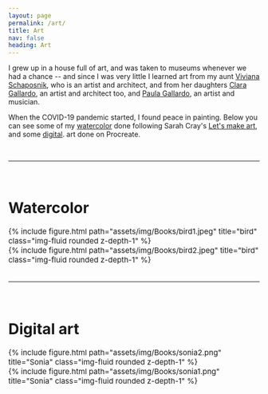 ```yaml
---
layout: page
permalink: /art/
title: Art
nav: false
heading: Art
---
```

 

I grew up in a house full of art, and was taken to museums whenever we had a chance -- and since I was very little I learned art from my aunt <a href="https://www.instagram.com/viviana_schaposnik/?hl=en">Viviana Schaposnik<a/>, who is an artist and architect, and from her daughters <a href="https://scholar.google.com.ar/citations?user=LnpO2GwAAAAJ&hl=es">Clara Gallardo<a/>, an artist and architect too, and <a href="http://www.paulagallardo.it/">Paula Gallardo<a/>, an artist and musician.  


 When the COVID-19 pandemic started, I found peace in painting. Below you can see some of my <a href="#watercolors">watercolor</a> done following Sarah Cray's   <a href="https://www.letsmakeart.com/">Let's make art</a>,  and some <a href="#digital">digital</a>. art done on Procreate. 

<br>
<hr>
<span style="font-size:15px">
<br>

 
 
 
<h1 id="watercolor"> Watercolor  </h1>
 
<div class="row">
    <div class="col-sm mt-3 mt-md-0">
        {% include figure.html path="assets/img/Books/bird1.jpeg" title="bird" class="img-fluid rounded z-depth-1" %}
    </div>
</div>

<div class="row">
    <div class="col-sm mt-3 mt-md-0">
        {% include figure.html path="assets/img/Books/bird2.jpeg" title="bird" class="img-fluid rounded z-depth-1" %}
    </div>
</div>

<br>
<hr>
<span style="font-size:15px">
<br>


 <h1 id="digital"> Digital art  </h1>
 
 
 <div class="row">
    <div class="col-sm mt-3 mt-md-0">
        {% include figure.html path="assets/img/Books/sonia2.png" title="Sonia" class="img-fluid rounded z-depth-1" %}
    </div>
</div>

 <div class="row">
    <div class="col-sm mt-3 mt-md-0">
        {% include figure.html path="assets/img/Books/sonia1.png" title="Sonia" class="img-fluid rounded z-depth-1" %}
    </div>
</div>


